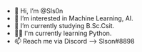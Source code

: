 - 👋 Hi, I’m @Sls0n
- 👀 I’m interested in Machine Learning, AI.
- 🌱 I’m currently studying B.Sc.Csit.
- 👨‍💻 I'm currently learning Python.
- 📫 Reach me via Discord --> Slson#8898

<!---
Sls0n/Sls0n is a ✨ special ✨ repository because its `README.md` (this file) appears on your GitHub profile.
You can click the Preview link to take a look at your changes.
--->

